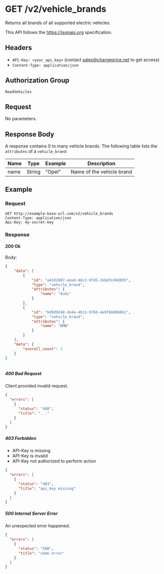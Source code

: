 # GET /v2/vehicle_brands

Returns all brands of all supported electric vehicles.

This API follows the https://jsonapi.org specification.

## Headers

* `API-Key: <your_api_key>` (contact sales@chargeprice.net to get access)
* `Content-Type: application/json`

## Authorization Group

`ReadVehicles`

## Request

No parameters.

## Response Body

A response contains 0 to many vehicle brands.
The following table lists the `attributes` of a `vehicle_brand`:

| **Name** | **Type** | **Example** | **Description**           |
| -------- | -------- | ----------- | ------------------------- |
| name     | String   | "Opel"      | Name of the vehicle brand |

## Example

### Request

```http
GET http://example-base-url.com/v2/vehicle_brands
Content-Type: application/json
Api-Key: my-secret-key
```

### Response

#### 200 Ok

Body:
```json
{
    "data": [
        {
            "id": "a43d2607-eead-46c2-9fd5-2ebd3c49d895",
            "type": "vehicle_brand",
            "attributes": {
                "name": "Audi"
            }
        },
        {
            "id": "6d9d9248-de4a-4b13-976b-4e9f6688b0b1",
            "type": "vehicle_brand",
            "attributes": {
                "name": "BMW"
            }
        }
    ],
    "meta": {
        "overall_count": 2
    }
}



```

##### 400 Bad Request

Client provided invalid request.

```json
{
  "errors": [
    {
      "status": "400",
      "title": "..."
    }
  ]
}
```

##### 403 Forbidden

* API-Key is missing
* API-Key is invalid
* API-Key not authorized to perform action

```json
{
  "errors": [
    {
      "status": "403",
      "title": "api_key missing"
    }
  ]
}
```

##### 500 Internal Server Error

An unexpected error happened.

```json
{
  "errors": [
    {
      "status": "500",
      "title": "some error"
    }
  ]
}
```
